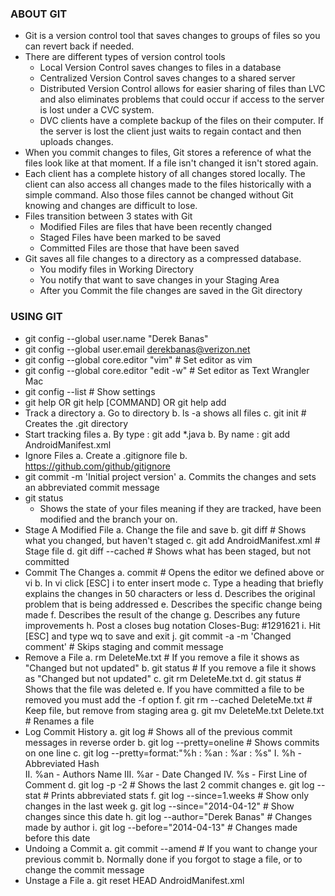 ### ABOUT GIT
- Git is a version control tool that saves changes to groups of files so you can revert back if needed.
- There are different types of version control tools
	- Local Version Control saves changes to files in a database
	- Centralized Version Control saves changes to a shared server
	- Distributed Version Control allows for easier sharing of files than LVC and also eliminates problems that could occur if access to the server is lost under a CVC system.
	- DVC clients have a complete backup of the files on their computer. If the server is lost the client just waits to regain contact and then uploads changes.
- When you commit changes to files, Git stores a reference of what the files look like at that moment. If a file isn't changed it isn't stored again.
- Each client has a complete history of all changes stored locally. The client can also access all changes made to the files historically with a simple command. Also those files cannot be changed without Git knowing and changes are difficult to lose.
- Files transition between 3 states with Git
	- Modified Files are files that have been recently changed
	- Staged Files have been marked to be saved
	- Committed Files are those that have been saved
- Git saves all file changes to a directory as a compressed database. 
	- You modify files in Working Directory
	- You notify that want to save changes in your Staging Area
	- After you Commit the file changes are saved in the Git directory

### USING GIT
- git config --global user.name "Derek Banas" 
- git config --global user.email derekbanas@verizon.net
- git config --global core.editor "vim" # Set editor as vim
- git config --global core.editor "edit -w" # Set editor as Text Wrangler Mac
- git config --list # Show settings
- git help OR git help [COMMAND] OR git help add
- Track a directory
	a. Go to directory
	b. ls -a shows all files
	c. git init # Creates the .git directory
- Start tracking files
	a. By type : git add *.java
	b. By name : git add AndroidManifest.xml
- Ignore Files
	a. Create a .gitignore file
	b. https://github.com/github/gitignore
- git commit -m 'Initial project version' 
	a. Commits the changes and sets an abbreviated commit message
- git status
	- Shows the state of your files meaning if they are tracked, have been modified and the branch your on.
- Stage A Modified File
	a. Change the file and save
	b. git diff # Shows what you changed, but haven't staged
	c. git add AndroidManifest.xml # Stage file
	d. git diff --cached # Shows what has been staged, but not committed 
- Commit The Changes
	a. commit # Opens the editor we defined above or vi
	b. In vi click [ESC] i to enter insert mode
	c. Type a heading that briefly explains the changes in 50 characters or less
	d. Describes the original problem that is being addressed
	e. Describes the specific change being made
	f. Describes the result of the change
	g. Describes any future improvements
	h. Post a closes bug notation Closes-Bug: #1291621
	i. Hit [ESC] and type wq to save and exit
	j. git commit -a -m 'Changed comment' # Skips staging and commit message
- Remove a File
	a. rm DeleteMe.txt # If you remove a file it shows as "Changed but not updated"
	b. git status # If you remove a file it shows as "Changed but not updated"
	c. git rm DeleteMe.txt
	d. git status # Shows that the file was deleted
	e. If you have committed a file to be removed you must add the -f option
	f. git rm --cached DeleteMe.txt # Keep file, but remove from staging area
	g. git mv DeleteMe.txt Delete.txt # Renames a file
- Log Commit History
	a. git log # Shows all of the previous commit messages in reverse order
	b. git log --pretty=oneline # Shows commits on one line
	c. git log --pretty=format:"%h : %an : %ar : %s" 
		I. %h - Abbreviated Hash  
		II. %an - Authors Name
		III. %ar - Date Changed
		IV. %s - First Line of Comment
	d. git log -p -2 # Shows the last 2 commit changes
	e. git log --stat # Prints abbreviated stats
	f. git log --since=1.weeks # Show only changes in the last week
	g. git log --since="2014-04-12" # Show changes since this date
	h. git log --author="Derek Banas" # Changes made by author
	i. git log --before="2014-04-13" # Changes made before this date
- Undoing a Commit
	a. git commit --amend # If you want to change your previous commit
	b. Normally done if you forgot to stage a file, or to change the commit message
- Unstage a File
	a. git reset HEAD AndroidManifest.xml
